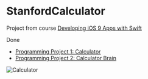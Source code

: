 # StanfordCalculator
Project from course [Developing iOS 9 Apps with Swift](https://itunes.apple.com/ua/course/developing-ios-9-apps-swift/id1104579961)


Done
* [Programming Project 1: Calculator](https://itunes.apple.com/ua/course/programming-project-1-calculator/id1104579961?i=1000367795521&mt=2)
* [Programming Project 2: Calculator Brain](https://itunes.apple.com/ua/course/programming-project-2-calculator/id1104579961?i=1000367941540&mt=2)

![Calculator](magtuxgit.github.com/StanfordCalculator/ScreenShot.png)
